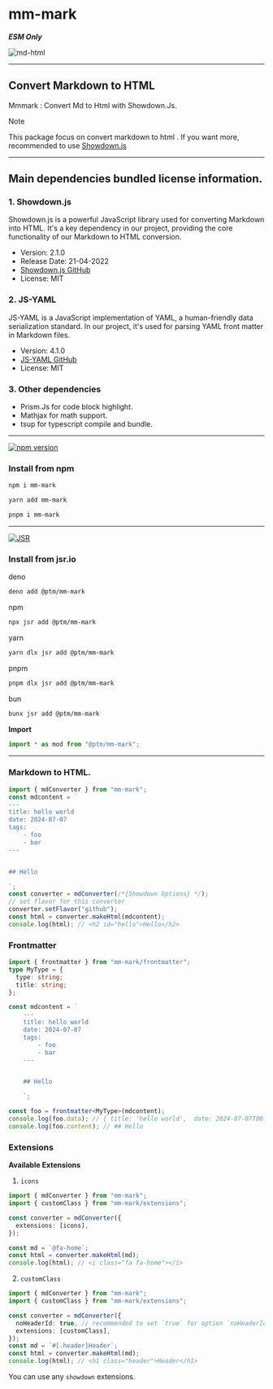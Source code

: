 # mm-mark

**_ESM Only_**

![md-html](https://miro.medium.com/v2/resize:fit:1400/1*eZ7YPTqzcyFVoQxIOIQ9kQ.png)

---

## Convert Markdown to HTML

Mmmark : Convert Md to Html with Showdown.Js.

> [!NOTE]
> This package focus on convert markdown to html . If you want more, recommended to use [Showdown.js](https://github.com/showdownjs/showdown)

---

## Main dependencies bundled license information.

### 1. Showdown.js

Showdown.js is a powerful JavaScript library used for converting Markdown into HTML. It's a key dependency in our project, providing the core functionality of our Markdown to HTML conversion.

- Version: 2.1.0
- Release Date: 21-04-2022
- [Showdown.js GitHub](https://github.com/showdownjs/showdown)
- License: MIT

### 2. JS-YAML

JS-YAML is a JavaScript implementation of YAML, a human-friendly data serialization standard. In our project, it's used for parsing YAML front matter in Markdown files.

- Version: 4.1.0
- [JS-YAML GitHub](https://github.com/nodeca/js-yaml)
- License: MIT

### 3. Other dependencies

- Prism.Js for code block highlight.
- Mathjax for math support.
- tsup for typescript compile and bundle.

---

[![npm version](https://badge.fury.io/js/mm-mark.svg)](https://badge.fury.io/js/mm-mark)

### Install from npm

```bash
npm i mm-mark
```

```bash
yarn add mm-mark
```

```bash
pnpm i mm-mark
```

---

[![JSR](https://jsr.io/badges/@ptm/mm-mark)](https://jsr.io/@ptm/mm-mark)

### Install from jsr.io

deno

```bash
deno add @ptm/mm-mark
```

npm

```bash
npx jsr add @ptm/mm-mark
```

yarn

```bash
yarn dlx jsr add @ptm/mm-mark
```

pnpm

```bash
pnpm dlx jsr add @ptm/mm-mark
```

bun

```bash
bunx jsr add @ptm/mm-mark
```

**Import**

```ts
import * as mod from "@ptm/mm-mark";
```

---

### Markdown to HTML.

```ts
import { mdConverter } from "mm-mark";
const mdcontent = `
---
title: hello world
date: 2024-07-07
tags:
    - foo
    - bar
---


## Hello

`;
const converter = mdConverter(/*{Showdown Options} */);
// set flavor for this converter
converter.setFlavor("github");
const html = converter.makeHtml(mdcontent);
console.log(html); // <h2 id="hello">Hello</h2>
```

### Frontmatter

```ts
import { frontmatter } from "mm-mark/frontmatter";
type MyType = {
  type: string;
  title: string;
};

const mdcontent = `
    ---
    title: hello world
    date: 2024-07-07
    tags:
        - foo
        - bar
    ---


    ## Hello

    `;

const foo = frontmatter<MyType>(mdcontent);
console.log(foo.data); // { title: 'hello world',  date: 2024-07-07T00:00:00.000Z, tags: [ 'foo', 'bar' ] }
console.log(foo.content); // ## Hello
```

### Extensions

**Available Extensions**

1. `icons`

```ts
import { mdConverter } from "mm-mark";
import { customClass } from "mm-mark/extensions";

const converter = mdConverter({
  extensions: [icons],
});

const md = `@fa-home`;
const html = converter.makeHtml(md);
console.log(html); // <i class="fa fa-home"></i>
```

2. `customClass`

```ts
import { mdConverter } from "mm-mark";
import { customClass } from "mm-mark/extensions";

const converter = mdConverter({
  noHeaderId: true, // recommended to set `true` for option `noHeaderId` when using customClass extension
  extensions: [customClass],
});
const md = `#[.header]Header`;
const html = converter.makeHtml(md);
console.log(html); // <h1 class="header">Header</h1>
```

You can use any `showdown` extensions.
